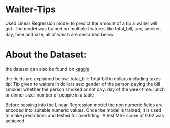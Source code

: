 # Waiter-Tips
Used Linear Regression model to predict the amount of a tip a waiter will get. The model was trained on multiple features like total_bill, sex, smoker, day, time and size; all of which are described below. 

# About the Dataset:
the dataset can also be found on [kaggle](https://www.kaggle.com/datasets/jsphyg/tipping)

the fields are explained below:
total_bill: Total bill in dollars including taxes
tip: Tip given to waiters in dollars
sex: gender of the person paying the bill
smoker: whether the person smoked or not
day: day of the week
time: lunch or dinner
size: number of people in a table 

Before passing into the Linear Regression model the non numeric fields are encoded into suitable numeric values. Once the model is trained, it is used to make predictions and tested for overfitting. A test MSE score of 0.92 was achieved 
